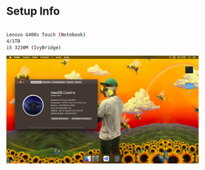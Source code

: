 # Setup Info
```bash 

Lenovo G400s Touch (Notebook)
4/1TB
i5 3230M (IvyBridge)
```
![setup](https://raw.githubusercontent.com/emal0n/hackintosh_i5/catalina/raw/IMG_8769.jpeg)
